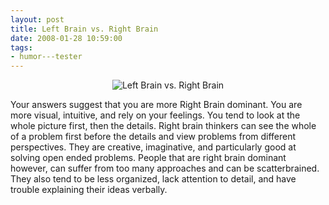 ```yaml
---
layout: post
title: Left Brain vs. Right Brain
date: 2008-01-28 10:59:00
tags: 
- humor---tester
---
```

<div align="center"><img src='http://pjatt.net/images/2008/01/rightbrain.jpg' alt='Left Brain vs. Right Brain' /></div> 

Your answers suggest that you are more Right Brain dominant. You are more visual, intuitive, and rely on your feelings. You tend to look at the whole picture first, then the details. Right brain thinkers can see the whole of a problem first before the details and view problems from different perspectives. They are creative, imaginative, and particularly good at solving open ended problems. People that are right brain dominant however, can suffer from too many approaches and can be scatterbrained. They also tend to be less organized, lack attention to detail, and have trouble explaining their ideas verbally.
